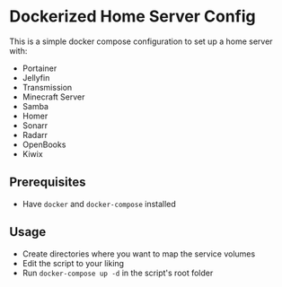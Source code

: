 # Dockerized Home Server Config

This is a simple docker compose configuration to set up a home server with:
- Portainer
- Jellyfin
- Transmission
- Minecraft Server
- Samba
- Homer
- Sonarr
- Radarr
- OpenBooks
- Kiwix

## Prerequisites

- Have `docker` and `docker-compose` installed

## Usage

- Create directories where you want to map the service volumes
- Edit the script to your liking
- Run `docker-compose up -d` in the script's root folder
